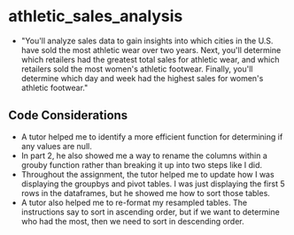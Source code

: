 # athletic_sales_analysis
- "You'll analyze sales data to gain insights into which cities in the U.S. have sold the most athletic wear over two years. Next, you'll determine which retailers had the greatest total sales for athletic wear, and which retailers sold the most women's athletic footwear. Finally, you'll determine which day and week had the highest sales for women's athletic footwear."
## Code Considerations
- A tutor helped me to identify a more efficient function for determining if any values are null. 
- In part 2, he also showed me a way to rename the columns within a grouby function rather than breaking it up into two steps like I did.
- Throughout the assignment, the tutor helped me to update how I was displaying the groupbys and pivot tables. I was just displaying the first 5 rows in the dataframes, but he showed me how to sort those tables.
- A tutor also helped me to re-format my resampled tables. The instructions say to sort in ascending order, but if we want to determine who had the most, then we need to sort in descending order.
